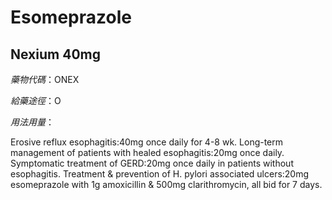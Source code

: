 # Esomeprazole

## Nexium 40mg

*藥物代碼*：ONEX

*給藥途徑*：O

*用法用量*：

Erosive reflux esophagitis:40mg once daily for 4-8 wk.
Long-term management of patients with healed esophagitis:20mg once daily.
Symptomatic treatment of GERD:20mg once daily in patients without esophagitis.
Treatment & prevention of H. pylori associated ulcers:20mg esomeprazole with 1g amoxicillin & 500mg clarithromycin, all bid for 7 days.

